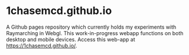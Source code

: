 # 1chasemcd.github.io
A Github pages repository which currently holds my experiments with Raymarching in Webgl. This work-in-progress webapp functions on both desktop and mobile devices. Access this web-app at https://1chasemcd.github.io/.
